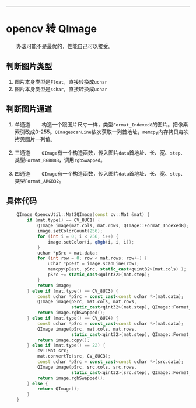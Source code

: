 &emsp;&emsp;

---

# opencv 转 QImage

&emsp;&emsp;办法可能不是最优的，性能自己可以接受。

## 判断图片类型
1. 图片本身类型是`Float`，直接转换成`uchar`
2. 图片本身类型是`schar`，直接转换成`uchar`

## 判断图片通道
1. 单通道
&emsp;&emsp;构造一个跟图片尺寸一样，类型`Format_Indexed8`的图片。把像素索引改成0-255。`QImagescanLine`依次获取一列首地址，`memcpy`内存拷贝每次拷贝图片一列值。  
&emsp;&emsp;
&emsp;&emsp;
2. 三通道
&emsp;&emsp;`QImage`有一个构造函数，传入图片`data`首地址、长、宽、`step`、类型`Format_RGB888`，调用`rgbSwapped`。  
&emsp;&emsp;
&emsp;&emsp;
3. 四通道
&emsp;&emsp;`QImage`有一个构造函数，传入图片`data`首地址、长、宽、`step`、类型`Format_ARGB32`。  

## 具体代码




```cpp
    QImage OpencvUtil::Mat2QImage(const cv::Mat &mat) {
        if (mat.type() == CV_8UC1) {
            QImage image(mat.cols, mat.rows, QImage::Format_Indexed8);
            image.setColorCount(256);
            for (int i = 0; i < 256; i++) {
                image.setColor(i, qRgb(i, i, i));
            }
            uchar *pSrc = mat.data;
            for (int row = 0; row < mat.rows; row++) {
                uchar *pDest = image.scanLine(row);
                memcpy(pDest, pSrc, static_cast<quint32>(mat.cols) );
                pSrc += static_cast<quint32>(mat.step);
            }
            return image;
        } else if (mat.type() == CV_8UC3) {
            const uchar *pSrc = const_cast<const uchar *>(mat.data);
            QImage image(pSrc, mat.cols, mat.rows,
                         static_cast<qint32>(mat.step), QImage::Format_RGB888);
            return image.rgbSwapped();
        } else if (mat.type() == CV_8UC4) {
            const uchar *pSrc = const_cast<const uchar *>(mat.data);
            QImage image(pSrc, mat.cols, mat.rows,
                         static_cast<qint32>(mat.step), QImage::Format_ARGB32);
            return image.copy();
        } else if (mat.type() == 22) {
            cv::Mat src;
            mat.convertTo(src, CV_8UC3);
            const uchar *pSrc = const_cast<const uchar *>(src.data);
            QImage image(pSrc, src.cols, src.rows,
                         static_cast<qint32>(src.step), QImage::Format_RGB888);
            return image.rgbSwapped();
        } else {
            return QImage();
        }
    }
```